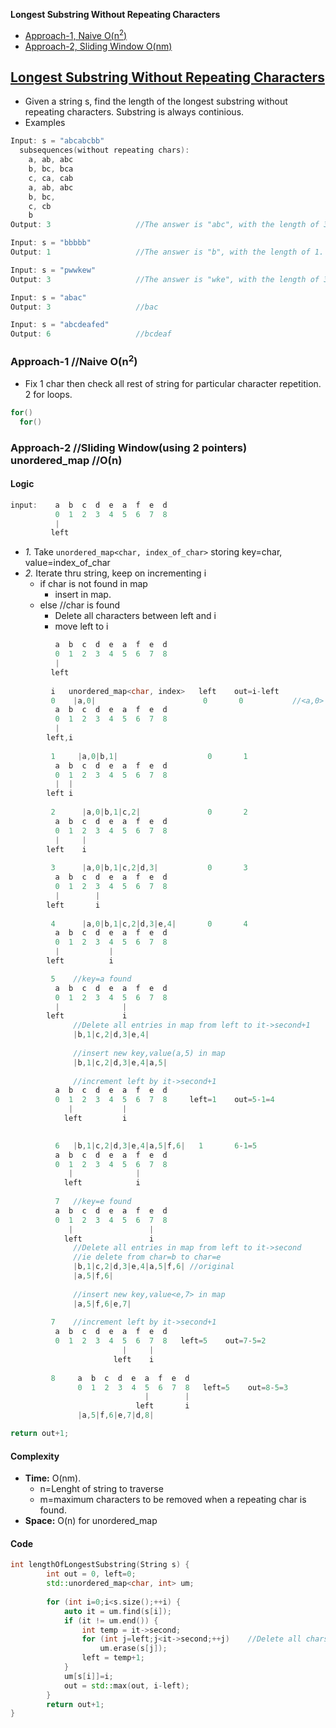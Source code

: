 **Longest Substring Without Repeating Characters**
- [Approach-1, Naive O(n<sup>2</sup>)](#a1)
- [Approach-2, Sliding Window O(nm)](#a2)

## [Longest Substring Without Repeating Characters](https://leetcode.com/problems/longest-substring-without-repeating-characters/)
- Given a string s, find the length of the longest substring without repeating characters. Substring is always continious.
- Examples
```c
Input: s = "abcabcbb"
  subsequences(without repeating chars):  
    a, ab, abc
    b, bc, bca
    c, ca, cab
    a, ab, abc
    b, bc,
    c, cb
    b
Output: 3                   //The answer is "abc", with the length of 3.

Input: s = "bbbbb"
Output: 1                   //The answer is "b", with the length of 1.

Input: s = "pwwkew"
Output: 3                   //The answer is "wke", with the length of 3. Note "pwke" is not contigious substring.

Input: s = "abac"
Output: 3                   //bac

Input: s = "abcdeafed"
Output: 6                   //bcdeaf
```

<a name=a1></a>
### Approach-1 //Naive O(n<sup>2</sup>)
- Fix 1 char then check all rest of string for particular character repetition. 2 for loops.
```c
for()
  for()
```

### Approach-2  //Sliding Window(using 2 pointers) unordered_map    //O(n)
#### Logic
```c
input:    a  b  c  d  e  a  f  e  d
          0  1  2  3  4  5  6  7  8
          |
         left
```
- *1.* Take `unordered_map<char, index_of_char>` storing key=char, value=index_of_char
- _2._ Iterate thru string, keep on incrementing i
  - if char is not found in map 
    - insert in map.
  - else      //char is found
    - Delete all characters between left and i
    - move left to i
```c
          a  b  c  d  e  a  f  e  d
          0  1  2  3  4  5  6  7  8
          |
         left
         
         i   unordered_map<char, index>   left    out=i-left
         0    |a,0|                        0       0           //<a,0> not in map insert
          a  b  c  d  e  a  f  e  d
          0  1  2  3  4  5  6  7  8
          |
        left,i
         
         1     |a,0|b,1|                    0       1
          a  b  c  d  e  a  f  e  d
          0  1  2  3  4  5  6  7  8
          |  |
        left i
        
         2      |a,0|b,1|c,2|               0       2
          a  b  c  d  e  a  f  e  d
          0  1  2  3  4  5  6  7  8
          |     |
        left    i
        
         3      |a,0|b,1|c,2|d,3|           0       3
          a  b  c  d  e  a  f  e  d
          0  1  2  3  4  5  6  7  8
          |        |
        left       i
        
         4      |a,0|b,1|c,2|d,3|e,4|       0       4
          a  b  c  d  e  a  f  e  d
          0  1  2  3  4  5  6  7  8
          |           |
        left          i

         5    //key=a found
          a  b  c  d  e  a  f  e  d
          0  1  2  3  4  5  6  7  8
          |              |
        left             i
              //Delete all entries in map from left to it->second+1
              |b,1|c,2|d,3|e,4|
                        
              //insert new key,value(a,5) in map
              |b,1|c,2|d,3|e,4|a,5|     
              
              //increment left by it->second+1  
          a  b  c  d  e  a  f  e  d
          0  1  2  3  4  5  6  7  8     left=1    out=5-1=4
             |           |
            left         i    

              
          6   |b,1|c,2|d,3|e,4|a,5|f,6|   1       6-1=5
          a  b  c  d  e  a  f  e  d
          0  1  2  3  4  5  6  7  8
             |              |
            left            i    
          
          7   //key=e found
          a  b  c  d  e  a  f  e  d
          0  1  2  3  4  5  6  7  8
             |                 |
            left               i    
              //Delete all entries in map from left to it->second
              //ie delete from char=b to char=e
              |b,1|c,2|d,3|e,4|a,5|f,6| //original
              |a,5|f,6|
              
              //insert new key,value<e,7> in map
              |a,5|f,6|e,7|
              
         7    //increment left by it->second+1
          a  b  c  d  e  a  f  e  d
          0  1  2  3  4  5  6  7  8   left=5    out=7-5=2
                         |     |
                       left    i
            
         8     a  b  c  d  e  a  f  e  d
               0  1  2  3  4  5  6  7  8   left=5    out=8-5=3
                              |        |
                            left       i
               |a,5|f,6|e,7|d,8|

return out+1;
```
#### Complexity
- **Time:** O(nm). 
  - n=Lenght of string to traverse
  - m=maximum characters to be removed when a repeating char is found.
- **Space:** O(n) for unordered_map
#### Code
```cpp
int lengthOfLongestSubstring(String s) {
        int out = 0, left=0;
        std::unordered_map<char, int> um;
        
        for (int i=0;i<s.size();++i) {
            auto it = um.find(s[i]);
            if (it != um.end()) {
                int temp = it->second;
                for (int j=left;j<it->second;++j)    //Delete all chars from left till
                    um.erase(s[j]);
                left = temp+1;
            }
            um[s[i]]=i;
            out = std::max(out, i-left);
        }
        return out+1;
}
```
